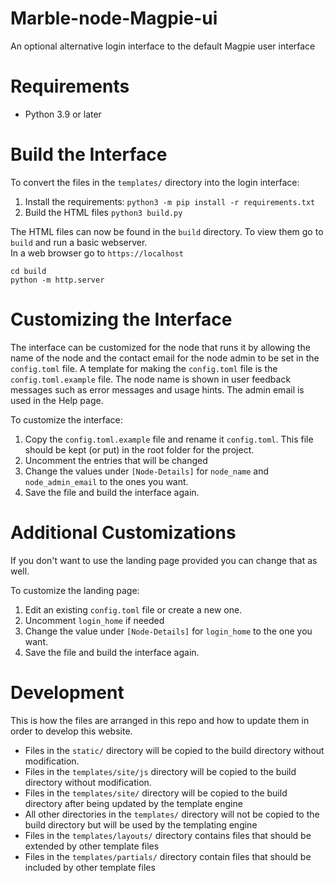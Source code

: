 # Marble-node-Magpie-ui
An optional alternative login interface to the default Magpie user interface

# Requirements
- Python 3.9 or later

# Build the Interface

To convert the files in the `templates/` directory into the login interface:

1. Install the requirements:
`python3 -m pip install -r requirements.txt`
2. Build the HTML files
`python3 build.py`

The HTML files can now be found in the `build` directory.  To view them go to `build` and run a basic webserver.  
In a web browser go to `https://localhost`
```
cd build
python -m http.server
```

# Customizing the Interface

The interface can be customized for the node that runs it by allowing the name of the node and the contact email for
the node admin to be set in the `config.toml` file.  A template for making the `config.toml` file is the 
`config.toml.example` file.  The node name is shown in user feedback messages such as error messages and usage hints. 
The admin email is used in the Help page.  

To customize the interface:
1. Copy the `config.toml.example` file and rename it `config.toml`.  This file should be kept (or put) in the root 
folder for the project.
2. Uncomment the entries that will be changed
3. Change the values under `[Node-Details]` for `node_name` and `node_admin_email` to the ones you want.
4. Save the file and build the interface again.

# Additional Customizations

If you don't want to use the landing page provided you can change that as well.

To customize the landing page:
1. Edit an existing `config.toml` file or create a new one.
2. Uncomment `login_home` if needed
3. Change the value under `[Node-Details]` for `login_home` to the one you want.
4. Save the file and build the interface again.

# Development

This is how the files are arranged in this repo and how to update them in order to develop this website.

- Files in the `static/` directory will be copied to the build directory without modification.
- Files in the `templates/site/js` directory will be copied to the build directory without modification.
- Files in the `templates/site/` directory will be copied to the build directory after being updated by the template engine
- All other directories in the `templates/` directory will not be copied to the build directory but will be used by the templating engine
- Files in the `templates/layouts/` directory contains files that should be extended by other template files
- Files in the `templates/partials/` directory contain files that should be included by other template files
